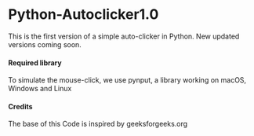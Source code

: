 # Python-Autoclicker1.0
This is the first version of a simple auto-clicker in Python. New updated versions coming soon.

#### Required library
To simulate the mouse-click, we use pynput, a library working on macOS, Windows and Linux

#### Credits
The base of this Code is inspired by geeksforgeeks.org
